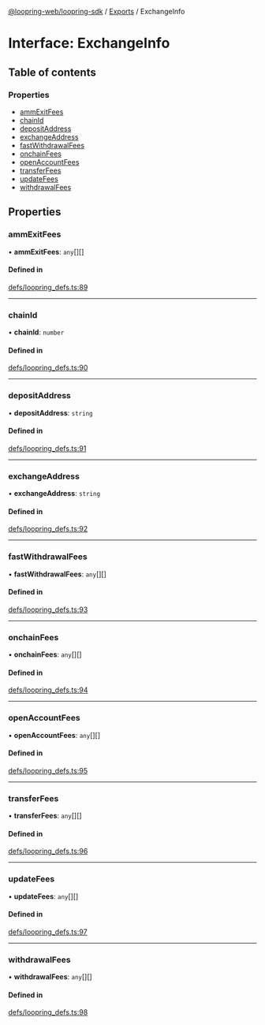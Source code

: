 [@loopring-web/loopring-sdk](../README.md) / [Exports](../modules.md) / ExchangeInfo

# Interface: ExchangeInfo

## Table of contents

### Properties

- [ammExitFees](ExchangeInfo.md#ammexitfees)
- [chainId](ExchangeInfo.md#chainid)
- [depositAddress](ExchangeInfo.md#depositaddress)
- [exchangeAddress](ExchangeInfo.md#exchangeaddress)
- [fastWithdrawalFees](ExchangeInfo.md#fastwithdrawalfees)
- [onchainFees](ExchangeInfo.md#onchainfees)
- [openAccountFees](ExchangeInfo.md#openaccountfees)
- [transferFees](ExchangeInfo.md#transferfees)
- [updateFees](ExchangeInfo.md#updatefees)
- [withdrawalFees](ExchangeInfo.md#withdrawalfees)

## Properties

### ammExitFees

• **ammExitFees**: `any`[][]

#### Defined in

[defs/loopring_defs.ts:89](https://github.com/Loopring/loopring_sdk/blob/18accaa/src/defs/loopring_defs.ts#L89)

___

### chainId

• **chainId**: `number`

#### Defined in

[defs/loopring_defs.ts:90](https://github.com/Loopring/loopring_sdk/blob/18accaa/src/defs/loopring_defs.ts#L90)

___

### depositAddress

• **depositAddress**: `string`

#### Defined in

[defs/loopring_defs.ts:91](https://github.com/Loopring/loopring_sdk/blob/18accaa/src/defs/loopring_defs.ts#L91)

___

### exchangeAddress

• **exchangeAddress**: `string`

#### Defined in

[defs/loopring_defs.ts:92](https://github.com/Loopring/loopring_sdk/blob/18accaa/src/defs/loopring_defs.ts#L92)

___

### fastWithdrawalFees

• **fastWithdrawalFees**: `any`[][]

#### Defined in

[defs/loopring_defs.ts:93](https://github.com/Loopring/loopring_sdk/blob/18accaa/src/defs/loopring_defs.ts#L93)

___

### onchainFees

• **onchainFees**: `any`[][]

#### Defined in

[defs/loopring_defs.ts:94](https://github.com/Loopring/loopring_sdk/blob/18accaa/src/defs/loopring_defs.ts#L94)

___

### openAccountFees

• **openAccountFees**: `any`[][]

#### Defined in

[defs/loopring_defs.ts:95](https://github.com/Loopring/loopring_sdk/blob/18accaa/src/defs/loopring_defs.ts#L95)

___

### transferFees

• **transferFees**: `any`[][]

#### Defined in

[defs/loopring_defs.ts:96](https://github.com/Loopring/loopring_sdk/blob/18accaa/src/defs/loopring_defs.ts#L96)

___

### updateFees

• **updateFees**: `any`[][]

#### Defined in

[defs/loopring_defs.ts:97](https://github.com/Loopring/loopring_sdk/blob/18accaa/src/defs/loopring_defs.ts#L97)

___

### withdrawalFees

• **withdrawalFees**: `any`[][]

#### Defined in

[defs/loopring_defs.ts:98](https://github.com/Loopring/loopring_sdk/blob/18accaa/src/defs/loopring_defs.ts#L98)
